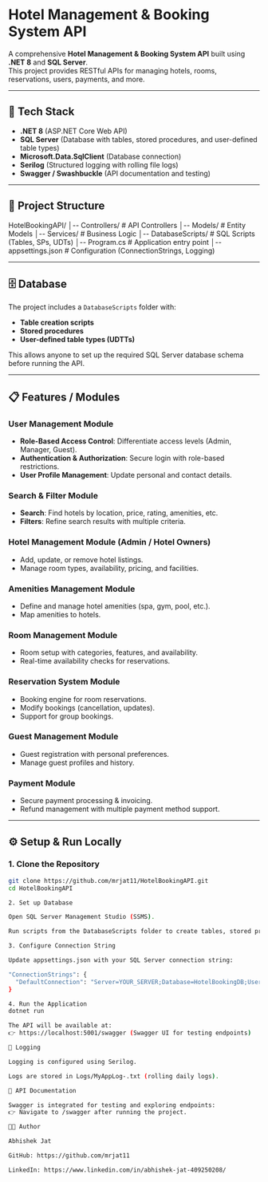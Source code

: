 # Hotel Management & Booking System API

A comprehensive **Hotel Management & Booking System API** built using **.NET 8** and **SQL Server**.  
This project provides RESTful APIs for managing hotels, rooms, reservations, users, payments, and more.  

---

## 🚀 Tech Stack
- **.NET 8** (ASP.NET Core Web API)  
- **SQL Server** (Database with tables, stored procedures, and user-defined table types)  
- **Microsoft.Data.SqlClient** (Database connection)  
- **Serilog** (Structured logging with rolling file logs)  
- **Swagger / Swashbuckle** (API documentation and testing)  

---

## 📂 Project Structure
HotelBookingAPI/
│-- Controllers/ # API Controllers
│-- Models/ # Entity Models
│-- Services/ # Business Logic
│-- DatabaseScripts/ # SQL Scripts (Tables, SPs, UDTs)
│-- Program.cs # Application entry point
│-- appsettings.json # Configuration (ConnectionStrings, Logging)

---

## 🗄️ Database
The project includes a `DatabaseScripts` folder with:  
- **Table creation scripts**  
- **Stored procedures**  
- **User-defined table types (UDTTs)**  

This allows anyone to set up the required SQL Server database schema before running the API.  

---

## 📋 Features / Modules

### User Management Module
- **Role-Based Access Control**: Differentiate access levels (Admin, Manager, Guest).  
- **Authentication & Authorization**: Secure login with role-based restrictions.  
- **User Profile Management**: Update personal and contact details.  

### Search & Filter Module
- **Search**: Find hotels by location, price, rating, amenities, etc.  
- **Filters**: Refine search results with multiple criteria.  

### Hotel Management Module (Admin / Hotel Owners)
- Add, update, or remove hotel listings.  
- Manage room types, availability, pricing, and facilities.  

### Amenities Management Module
- Define and manage hotel amenities (spa, gym, pool, etc.).  
- Map amenities to hotels.  

### Room Management Module
- Room setup with categories, features, and availability.  
- Real-time availability checks for reservations.  

### Reservation System Module
- Booking engine for room reservations.  
- Modify bookings (cancellation, updates).  
- Support for group bookings.  

### Guest Management Module
- Guest registration with personal preferences.  
- Manage guest profiles and history.  

### Payment Module
- Secure payment processing & invoicing.  
- Refund management with multiple payment method support.  

---

## ⚙️ Setup & Run Locally

### 1. Clone the Repository
```bash
git clone https://github.com/mrjat11/HotelBookingAPI.git
cd HotelBookingAPI

2. Set up Database

Open SQL Server Management Studio (SSMS).

Run scripts from the DatabaseScripts folder to create tables, stored procedures, and UDTs.

3. Configure Connection String

Update appsettings.json with your SQL Server connection string:

"ConnectionStrings": {
  "DefaultConnection": "Server=YOUR_SERVER;Database=HotelBookingDB;User Id=YOUR_USER;Password=YOUR_PASSWORD;TrustServerCertificate=True;"
}

4. Run the Application
dotnet run

The API will be available at:
👉 https://localhost:5001/swagger (Swagger UI for testing endpoints)

📝 Logging

Logging is configured using Serilog.

Logs are stored in Logs/MyAppLog-.txt (rolling daily logs).

📖 API Documentation

Swagger is integrated for testing and exploring endpoints:
👉 Navigate to /swagger after running the project.

👨‍💻 Author

Abhishek Jat

GitHub: https://github.com/mrjat11

LinkedIn: https://www.linkedin.com/in/abhishek-jat-409250208/